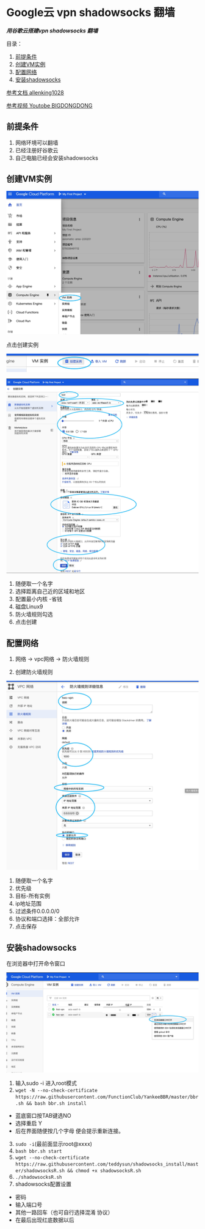 # Google云  vpn shadowsocks 翻墙


***用谷歌云搭建vpn shadowsocks 翻墙***

目录：
1. [前提条件](#前提条件) 
2. [创建VM实例](#创建VM实例)
3. [配置网络](#配置网络)
4. [安装shadowsocks](#安装shadowsocks)


[参考文档 allenking1028](https://github.com/allenking1028/ss/issues/1)

[参考视频 Youtobe BIGDONGDONG ](https://www.youtube.com/watch?v=xrbviAfagrU)


## 前提条件

1. 网络环境可以翻墙
2. 已经注册好谷歌云
3. 自己电脑已经会安装shadowsocks

## 创建VM实例

![group](./image/1.jpg)

点击创建实例

![group](./image/2.jpg)


![group](./image/3.jpg)

 1. 随便取一个名字
 2. 选择距离自己近的区域和地区
 3. 配置最小内核  -省钱
 4. 磁盘Linux9
 5. 防火墙规则勾选
 6. 点击创建
  
## 配置网络

1. 网络 -> vpc网络 -> 防火墙规则

2. 创建防火墙规则

![group](./image/5.jpg)

 1. 随便取一个名字
 2. 优先级
 3. 目标-所有实例
 4. ip地址范围
 5. 过滤条件0.0.0.0/0
 6. 协议和端口选择：全部允许
 7. 点击保存

## 安装shadowsocks

在浏览器中打开命令窗口

![group](./image/6.jpg)
 1. 输入sudo -i    进入root模式
 2. ```wget -N --no-check-certificate https://raw.githubusercontent.com/FunctionClub/YankeeBBR/master/bbr.sh && bash bbr.sh install```
  * 蓝底窗口按TAB键选NO
  * 选择重启 Y
  * 后在界面随便按几个字母 便会提示重新连接。
 3. ```sudo -i```(最前面显示root@xxxx)
 4. ```bash bbr.sh start```
 5. ```wget --no-check-certificate https://raw.githubusercontent.com/teddysun/shadowsocks_install/master/shadowsocksR.sh && chmod +x shadowsocksR.sh```
 6. ```./shadowsocksR.sh```
 7. shadowsocks配置设置 
   * 密码
   * 输入端口号
   * 其他一路回车（也可自行选择混淆 协议）
   * 在最后出现红底数据以后
